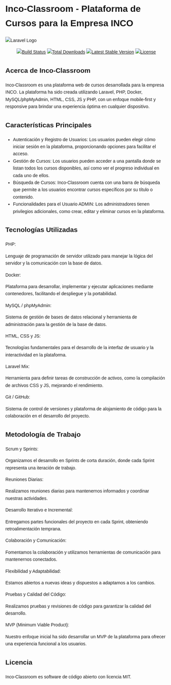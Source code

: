 <!DOCTYPE html>
<html lang="en">
<head>
  <meta charset="UTF-8">
  <meta name="viewport" content="width=device-width, initial-scale=1.0">
  <title>Inco-Classroom - Plataforma de Cursos para la Empresa INCO</title>
  <style>
    body {
      font-family: Arial, sans-serif;
      line-height: 1.6;
    }
css
Copy code
h1 {
  text-align: center;
  margin-bottom: 30px;
  text-decoration: underline;
}

.logo {
  display: block;
  margin: 0 auto;
  width: 400px;
}

.logo-container {
  text-align: center;
  margin-bottom: 20px;
}

.feature-list {
  list-style: none;
  padding: 0;
}

.feature-list li {
  margin-bottom: 10px;
}

.technologies-heading {
  font-weight: bold;
  margin-bottom: 10px;
}

.methodology-heading {
  font-weight: bold;
  margin-bottom: 10px;
}

.badge {
  display: inline-block;
  padding: 5px 10px;
  background-color: #4CAF50;
  color: white;
  border-radius: 5px;
}

.license {
  margin-top: 30px;
  text-align: center;
}
  </style>
</head>
<body>
  <h1>Inco-Classroom - Plataforma de Cursos para la Empresa INCO</h1>
  <div class="logo-container">
    <img class="logo" src="https://raw.githubusercontent.com/laravel/art/master/logo-lockup/5%20SVG/2%20CMYK/1%20Full%20Color/laravel-logolockup-cmyk-red.svg"
      alt="Laravel Logo">
  </div>
  <p align="center">
    <a href="https://github.com/laravel/framework/actions" class="badge"><img src="https://github.com/laravel/framework/workflows/tests/badge.svg"
        alt="Build Status"></a>
    <a href="https://packagist.org/packages/laravel/framework" class="badge"><img src="https://img.shields.io/packagist/dt/laravel/framework" alt="Total Downloads"></a>
    <a href="https://packagist.org/packages/laravel/framework" class="badge"><img src="https://img.shields.io/packagist/v/laravel/framework" alt="Latest Stable Version"></a>
    <a href="https://packagist.org/packages/laravel/framework" class="badge"><img src="https://img.shields.io/packagist/l/laravel/framework" alt="License"></a>
  </p>
  <h2>Acerca de Inco-Classroom</h2>
  <p>Inco-Classroom es una plataforma web de cursos desarrollada para la empresa INCO. La plataforma ha sido creada utilizando Laravel, PHP, Docker, MySQL/phpMyAdmin,
    HTML, CSS, JS y PHP, con un enfoque mobile-first y responsive para brindar una experiencia óptima en cualquier dispositivo.</p>
  <h2>Características Principales</h2>
  <ul class="feature-list">
    <li>Autenticación y Registro de Usuarios: Los usuarios pueden elegir cómo iniciar sesión en la plataforma, proporcionando opciones para facilitar el acceso.</li>
    <li>Gestión de Cursos: Los usuarios pueden acceder a una pantalla donde se listan todos los cursos disponibles, así como ver el progreso individual en cada uno de ellos.</li>
    <li>Búsqueda de Cursos: Inco-Classroom cuenta con una barra de búsqueda que permite a los usuarios encontrar cursos específicos por su título o contenido.</li>
    <li>Funcionalidades para el Usuario ADMIN: Los administradores tienen privilegios adicionales, como crear, editar y eliminar cursos en la plataforma.</li>
  </ul>
  <h2>Tecnologías Utilizadas</h2>
  <p class="technologies-heading">PHP:</p>
  <p>Lenguaje de programación de servidor utilizado para manejar la lógica del servidor y la comunicación con la base de datos.</p>
  <p class="technologies-heading">Docker:</p>
  <p>Plataforma para desarrollar, implementar y ejecutar aplicaciones mediante contenedores, facilitando el despliegue y la portabilidad.</p>
  <p class="technologies-heading">MySQL / phpMyAdmin:</p>
  <p>Sistema de gestión de bases de datos relacional y herramienta de administración para la gestión de la base de datos.</p>
  <p class="technologies-heading">HTML, CSS y JS:</p>
  <p>Tecnologías fundamentales para el desarrollo de la interfaz de usuario y la interactividad en la plataforma.</p>
  <p class="technologies-heading">Laravel Mix:</p>
  <p>Herramienta para definir tareas de construcción de activos, como la compilación de archivos CSS y JS, mejorando el rendimiento.</p>
  <p class="technologies-heading">Git / GitHub:</p>
  <p>Sistema de control de versiones y plataforma de alojamiento de código para la colaboración en el desarrollo del proyecto.</p>
  <h2>Metodología de Trabajo</h2>
  <p class="methodology-heading">Scrum y Sprints:</p>
  <p>Organizamos el desarrollo en Sprints de corta duración, donde cada Sprint representa una iteración de trabajo.</p>
  <p class="methodology-heading">Reuniones Diarias:</p>
  <p>Realizamos reuniones diarias para mantenernos informados y coordinar nuestras actividades.</p>
  <p class="methodology-heading">Desarrollo Iterativo e Incremental:</p>
  <p>Entregamos partes funcionales del proyecto en cada Sprint, obteniendo retroalimentación temprana.</p>
  <p class="methodology-heading">Colaboración y Comunicación:</p>
  <p>Fomentamos la colaboración y utilizamos herramientas de comunicación para mantenernos conectados.</p>
  <p class="methodology-heading">Flexibilidad y Adaptabilidad:</p>
  <p>Estamos abiertos a nuevas ideas y dispuestos a adaptarnos a los cambios.</p>
  <p class="methodology-heading">Pruebas y Calidad del Código:</p>
  <p>Realizamos pruebas y revisiones de código para garantizar la calidad del desarrollo.</p>
  <p class="methodology-heading">MVP (Minimum Viable Product):</p>
  <p>Nuestro enfoque inicial ha sido desarrollar un MVP de la plataforma para ofrecer una experiencia funcional a los usuarios.</p>
  <h2>Licencia</h2>
  <p class="license">Inco-Classroom es software de código abierto con licencia MIT.</p>
</body>
</html>
